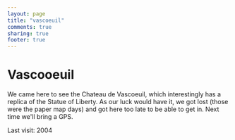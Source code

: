 ```yaml
---
layout: page
title: "vascoeuil"
comments: true
sharing: true
footer: true
---
```

<h1>Vascooeuil</h1>

We came here to see the Chateau de Vascoeuil, which interestingly has a replica of the Statue of Liberty. As our luck would have it, we got lost (those were the paper map days) and got here too late to be able to get in.  Next time we'll bring a GPS.

Last visit: 2004